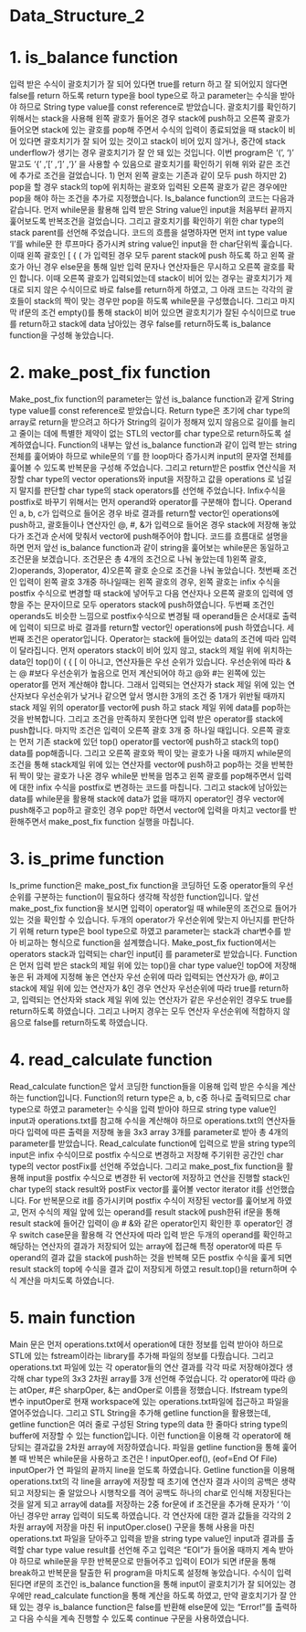 # Data_Structure_2
# 1. is_balance function
입력 받은 수식이 괄호치기가 잘 되어 있다면 true를 return 하고 잘 되어있지 않다면 false를 return 하도록 return type을 bool type으로 하고 parameter는 수식을 받아야 하므로 String type value를 const reference로 받았습니다.
 괄호치기를 확인하기 위해서는 stack을 사용해 왼쪽 괄호가 들어온 경우 stack에 push하고 오른쪽 괄호가 들어오면 stack에 있는 괄호를 pop해 주면서 수식의 입력이 종료되었을 때 stack이 비어 있다면 괄호치기가 잘 되어 있는 것이고 stack이 비어 있지 않거나, 중간에 stack underflow가 생기는 경우 괄호치기가 잘 안 돼 있는 것입니다.
 이번 program은 ‘(’, ‘)’ 말고도 ‘{’ ,’[’ ,‘]’ ,‘}’ 을 사용할 수 있음으로 괄호치기를 확인하기 위해 위와 같은 조건에 추가로 조건을 걸었습니다. 1) 먼저 왼쪽 괄호는 기존과 같이 모두 push 하지만 2) pop을 할 경우 stack의 top에 위치하는 괄호와 입력된 오른쪽 괄호가 같은 경우에만 pop을 해야 하는 조건을 추가로 지정했습니다. Is_balance function의 코드는 다음과 같습니다.
 먼저 while문을 활용해 입력 받은 String value인 input을 처음부터 끝까지 훑어보도록 반복조건을 걸었습니다. 그리고 괄호치기를 확인하기 위한 char type의 stack parent를 선언해 주었습니다. 
코드의 흐름을 설명하자면 먼저 int type value ‘I’를 while문 한 루프마다 증가시켜 string value인 input을 한 char단위씩 훑습니다. 이때 왼쪽 괄호인 [ { ( 가 입력된 경우 모두 parent stack에 push 하도록 하고 왼쪽 괄호가 아닌 경우 else문을 통해 일반 입력 문자나 연산자들은 무시하고 오른쪽 괄호를 확인 합니다. 이때 오른쪽 괄호가 입력되었는데 stack이 비어 있는 경우는 괄호치기가 제대로 되지 않은 수식이므로 바로 false를 return하게 하였고, 그 아래 코드는 각각의 괄호들이 stack의 짝이 맞는 경우만 pop을 하도록 while문을 구성했습니다. 그리고 마지막 if문의 조건 empty()를 통해 stack이 비어 있으면 괄호치기가 잘된 수식이므로 true를 return하고 stack에 data 남아있는 경우 false를 return하도록 is_balance function을 구성해 놓았습니다.

# 2. make_post_fix function
 Make_post_fix function의 parameter는 앞선 is_balance function과 같게 String type value를 const reference로 받았습니다. Return type은 초기에 char type의 array로 return을 받으려고 하다가 String의 길이가 정해져 있지 않음으로 길이를 늘리고 줄이는 데에 특별한 제약이 없는 STL의 vector를 char type으로 return하도록 설계하였습니다.
 Function의 내부는 앞선 is_balance function과 같이 입력 받는 string 전체를 훑어봐야 하므로 while문의 ‘i’를 한 loop마다 증가시켜 input의 문자열 전체를 훑어볼 수 있도록 반복문을 구성해 주었습니다.
그리고 return받은 postfix 연산식을 저장할 char type의 vector operations와 input을 저장하고 값을 operations 로 넘길지 말지를 판단할 char type의 stack operators를 선언해 주었습니다.
 Infix수식을 postfix로 바꾸기 위해서는 먼저 operand와 operator를 구분해야 합니다. Operand인 a, b, c가 입력으로 들어온 경우 바로 결과를 return할 vector인 operations에 push하고, 괄호들이나 연산자인 @, #, &가 입력으로 들어온 경우 stack에 저장해 놓았다가 조건과 순서에 맞춰서 vector에 push해주어야 합니다. 코드를 흐름대로 설명을 하면 먼저 앞선 is_balance function과 같이 string을 훑어보는 while문은 동일하고 조건문을 보겠습니다. 조건문은 총 4개의 조건으로 나눠 놓았는데 1)왼쪽 괄호, 2)operands, 3)operator, 4)오른쪽 괄호 순으로 조건을 나눠 놓았습니다.
 첫번째 조건인 입력이 왼쪽 괄호 3개중 하나일때는 왼쪽 괄호의 경우, 왼쪽 괄호는 infix 수식을 postfix 수식으로 변경할 때 stack에 넣어두고 다음 연산자나 오른쪽 괄호의 입력에 영향을 주는 문자이므로 모두 operators stack에 push하였습니다.
두번째 조건인 operands도 비슷한 느낌으로 postfix수식으로 변경될 때 operand들은 순서대로 출력에 입력이 되므로 바로 결과를 return할 vector인 operations에 push 하였습니다.
세번째 조건은 operator입니다. Operator는 stack에 들어있는 data의 조건에 따라 입력이 달라집니다. 먼저 operators stack이 비어 있지 않고, stack의 제일 위에 위치하는 data인 top()이 ( { [ 이 아니고, 연산자들은 우선 순위가 있습니다. 우선순위에 따라 &는 @ #보다 우선순위가 높음으로 먼저 계산되어야 하고 @와 #는 왼쪽에 있는 operator를 먼저 계산해야 합니다. 그래서 입력되는 연산자가 stack 제일 위에 있는 연산자보다 우선순위가 낮거나 같으면 앞서 명시한 3개의 조건 중 1개가 위반될 때까지 stack 제일 위의 operator를 vector에 push 하고 stack 제일 위에 data를 pop하는 것을 반복합니다. 그리고 조건을 만족하지 못한다면 입력 받은 operator를 stack에 push합니다.
마지막 조건은 입력이 오른쪽 괄호 3개 중 하나일 때입니다. 오른쪽 괄호는 먼저 기존 stack에 있던 top() operator를 vector에 push하고 stack의 top() data를 pop해줍니다. 그리고 오른쪽 괄호와 짝이 맞는 괄호가 나올 때까지 while문의 조건을 통해 stack제일 위에 있는 연산자를 vector에 push하고 pop하는 것을 반복한 뒤 짝이 맞는 괄호가 나온 경우 while문 반복을 멈추고 왼쪽 괄호를 pop해주면서 입력에 대한 infix 수식을 postfix로 변경하는 코드를 마칩니다. 그리고 stack에 남아있는 data를 while문을 활용해 stack에 data가 없을 때까지 operator인 경우 vector에 push해주고 pop하고 괄호인 경우 pop만 하면서 vector에 입력을 마치고 vector를 반환해주면서 make_post_fix function 실행을 마칩니다. 

# 3. is_prime function
Is_prime function은 make_post_fix function을 코딩하던 도중 operator들의 우선순위를 구분하는 function이 필요하다 생각해 작성한 function입니다. 앞선 make_post_fix function을 보시면 입력이 operator일 때 while문의 조건으로 들어가 있는 것을 확인할 수 있습니다. 
 두개의 operator가 우선순위에 맞는지 아닌지를 판단하기 위해 return type은 bool type으로 하였고 parameter는 stack과 char변수를 받아 비교하는 형식으로 function을 설계했습니다. Make_post_fix fuction에서는 operators stack과 입력되는 char인 input[i] 를 parameter로 받았습니다. Function은 먼저 입력 받은 stack의 제일 위에 있는 top()을 char type value인 topO에 저장해 놓은 뒤 과제에 지정해 놓은 연산자 우선 순위에 따라 입력되는 연산자가 @, #이고 stack에 제일 위에 있는 연산자가 &인 경우 연산자 우선순위에 따라 true를 return하고, 입력되는 연산자와 stack 제일 위에 있는 연산자가 같은 우선순위인 경우도 true를 return하도록 하였습니다. 
그리고 나머지 경우는 모두 연산자 우선순위에 적합하지 않음으로 false를 return하도록 하였습니다.

# 4. read_calculate function
 Read_calculate function은 앞서 코딩한 function들을 이용해 입력 받은 수식을 계산하는 function입니다. Function의 return type은 a, b, c중 하나로 출력되므로 char type으로 하였고 parameter는 수식을 입력 받아야 하므로 string type value인 input과 operations.txt를 참고해 수식을 계산해야 하므로 operations.txt의 연산자들 마다 입력에 따른 출력을 저장해 놓을 3x3 array 3개를 parameter로 받아 총 4개의 parameter를 받았습니다.  Read_calculate function에 입력으로 받을 string type의 input은 infix 수식이므로 postfix 수식으로 변경하고 저장해 주기위한 공간인 char type의 vector postFix를 선언해 주었습니다. 그리고 make_post_fix function을 활용해 input을 postfix 수식으로 변경한 뒤 vector에 저장하고 연산을 진행할 stack인 char type의 stack result와 postFix vector를 훑어볼 vector iterator it를 선언했습니다.
 For 반복문으로 it를 증가시키며 postfix 수식이 저장된 vector를 훑어보게 하였고, 먼저 수식의 제일 앞에 있는 operand를 result stack에 push한뒤 if문을 통해 result stack에 들어간 입력이 @ # &와 같은 operator인지 확인한 후 operator인 경우 switch case문을 활용해 각 연산자에 따라 입력 받은 두개의 operand를 확인하고 해당하는 연산자의 결과가 저장되어 있는 array에 접근해 특정 operator에 따른 두 operand의 결과 값을 stack에 push하는 것을 반복해 모든 postfix 수식을 훑게 되면 result stack의 top에 수식을 결과 값이 저장되게 하였고 result.top()을 return하며 수식 계산을 마치도록 하였습니다.

# 5. main function
Main 문은 먼저 operations.txt에서 operation에 대한 정보를 입력 받아야 하므로 STL에 있는 fstream이라는 library를 추가해 파일의 정보를 다뤘습니다. 그리고 operations.txt 파일에 있는 각 operator들의 연산 결과를 각각 따로 저장해야겠다 생각해 char type의 3x3 2차원 array를 3개 선언해 주었습니다. 각 operator에 따라 @는 atOper, #은 sharpOper, &는 andOper로 이름을 정했습니다.
 Ifstream type의 변수 inputOper로 현재 workspace에 있는 operations.txt파일에 접근하고 파일을 열어주었습니다. 그리고 STL String을 추가해 getline function을 활용했는데, getline function은 여러 줄로 구성된 String type의 data 한 줄마다 string type의 buffer에 저장할 수 있는 function입니다. 이런 function을 이용해 각 operator에 해당되는 결과값을 2차원 array에 저장하였습니다.  파일을 getline function을 통해 훑어 볼 때 반복은 while문을 사용하고 조건은 ! inputOper.eof(), (eof=End Of File) inputOper가 연 파일의 끝까지 line을 얻도록 하였습니다. Getline function을 이용해 operations.txt의 각 line을 array에 저장할 때 초기에 연산자 결과 사이의 공백은 생략되고 저장되는 줄 알았으나 시행착오를 격어 공백도 하나의 char로 인식해 저장된다는 것을 알게 되고 array에 data를 저장하는 2중 for문에 if 조건문을 추가해 문자가 ‘ ’이 아닌 경우만 array 입력이 되도록 하였습니다.
 각 연산자에 대한 결과 값들을 각각의 2차원 array에 저장을 마친 뒤 inputOper.close() 구문을 통해 사용을 마친 operations.txt 파일을 닫아주고 입력을 받을 string type value인 input과 결과를 출력할 char type value result를 선언해 주고 입력은 “EOI”가 들어올 때까지 계속 받아야 하므로 while문을 무한 반복문으로 만들어주고 입력이 EOI가 되면 if문을 통해 break하고 반복문을 탈출한 뒤 program을 마치도록 설정해 놓았습니다.
 수식이 입력된다면 if문의 조건인 is_balance function을 통해 input이 괄호치기가 잘 되어있는 경우에만 read_calculate function을 통해 계산을 하도록 하였고, 만약 괄호치기가 잘 안돼 있는 경우 is_balance function은 false를 반환해 else문에 있는 “Error!”를 출력하고 다음 수식을 계속 진행할 수 있도록 continue 구문을 사용하였습니다.


